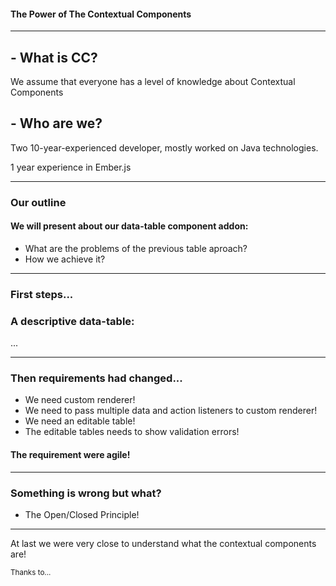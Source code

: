 #### The Power of The Contextual Components

---
 
## - What is CC?
 
We assume that everyone has a level of knowledge about Contextual Components

## - Who are we?

Two 10-year-experienced developer, mostly worked on Java technologies.

1 year experience in Ember.js
 
---
### Our outline

#### We will present about our data-table component addon:
 - What are the problems of the previous table aproach?
 - How we achieve it?
 
 
---
### First steps...
### A descriptive data-table:

...

---
### Then requirements had changed...

 - We need custom renderer!
 - We need to pass multiple data and action listeners to custom renderer!
 - We need an editable table!
 - The editable tables needs to show validation errors!

#### The requirement were agile!

---
### Something is wrong but what?

- The Open/Closed Principle!

---
At last we were very close to understand what the contextual components are!

<sup>Thanks to...</sup>
 
